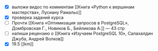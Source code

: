 - [x] выложи видос по комментам [[Книга «Python к вершинам мастерства»,  Лусиану Рамальо]]
- [x] проверка заданий курса
- [ ] Прочти [[Книга «Оптимизация запросов в PostgreSQL», Домбровская Г., Новиков Б., Бейликова А.]] — 43 стр
- [ ] напиши рецензию о [[Книга «Изучаем PostgreSQL 10», Салахалдин Джуба, Андрей Волков]]
- [x] 19.5 [[km]]